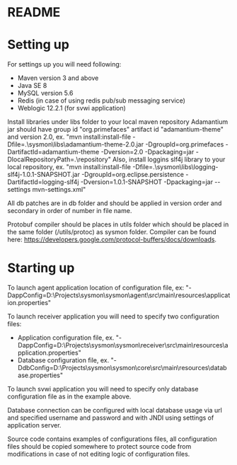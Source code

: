 # README

# Setting up

For settings up you will need following:
* Maven version 3 and above
* Java SE 8
* MySQL version 5.6
* Redis (in case of using redis pub/sub messaging service)
* Weblogic 12.2.1 (for svwi application)

Install libraries under libs folder to your local maven repository
Adamantium jar should have group id "org.primefaces" artifact id "adamantium-theme" and version 2.0, ex. "mvn install:install-file -Dfile=.\sysmon\libs\adamantium-theme-2.0.jar -DgroupId=org.primefaces -DartifactId=adamantium-theme -Dversion=2.0 -Dpackaging=jar -DlocalRepositoryPath=.\repository"
Also, install loggins slf4j library to your local repository, ex. "mvn install:install-file -Dfile=.\sysmon\libs\logging-slf4j-1.0.1-SNAPSHOT.jar -DgroupId=org.eclipse.persistence -DartifactId=logging-slf4j -Dversion=1.0.1-SNAPSHOT -Dpackaging=jar --settings mvn-settings.xml"

All db patches are in db folder and should be applied in version order and secondary in order of number in file name.

Protobuf compiler should be places in utils folder which should be placed in the same folder (/utils/protoc) as sysmon folder.
Compiler can be found here: https://developers.google.com/protocol-buffers/docs/downloads.

# Starting up

To launch agent application location of configuration file, ex: "-DappConfig=D:\Projects\sysmon\sysmon\agent\src\main\resources\application.properties"

To launch receiver application you will need to specify two configuration files:
* Application configuration file, ex. "-DappConfig=D:\Projects\sysmon\sysmon\receiver\src\main\resources\application.properties"
* Database configuration file, ex. "-DdbConfig=D:\Projects\sysmon\sysmon\core\src\main\resources\database.properties"

To launch svwi application you will need to specify only database configuration file as in the example above.

Database connection can be configured with local database usage via url and specified username and password and with JNDI using settings of application server.

Source code contains examples of configurations files, all configuration files should be copied somewhere to protect source code from modifications in case of not editing logic of configuration files.